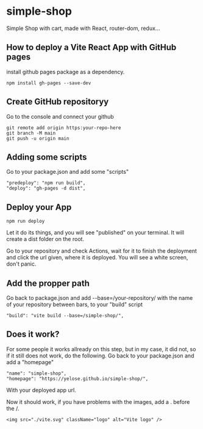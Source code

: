 # simple-shop
Simple Shop with cart, made with React, router-dom, redux...

## How to deploy a Vite React App with GitHub pages
install github pages package as a dependency.

```
npm install gh-pages --save-dev
```

## Create GitHub repositoryy
Go to the console and connect your github

```
git remote add origin https:your-repo-here
git branch -M main
git push -u origin main
```

## Adding some scripts
Go to your package.json and add some "scripts"

```
"predeploy": "npm run build",
"deploy": "gh-pages -d dist",
```

## Deploy your App

```
npm run deploy
```

Let it do its things, and you will see "published" on your terminal.
It will create a dist folder on the root.

Go to your repository and check Actions, wait for it to finish the deployment and click the url given, where it is deployed.
You will see a white screen, don't panic.

## Add the propper path
Go back to package.json and add --base=/your-repository/ with the name of your repository between bars, to your "build" script

```
"build": "vite build --base=/simple-shop/",
```

## Does it work?
For some people it works allready on this step, but in my case, it did not, so if it still does not work, do the following.
Go back to your package.json and add a "homepage"
```
"name": "simple-shop",
"homepage": "https://yelose.github.io/simple-shop/",
```
With your deployed app url.

Now it should work, if you have problems with the images, add a . before the /.

```
<img src="./vite.svg" className="logo" alt="Vite logo" />

```

